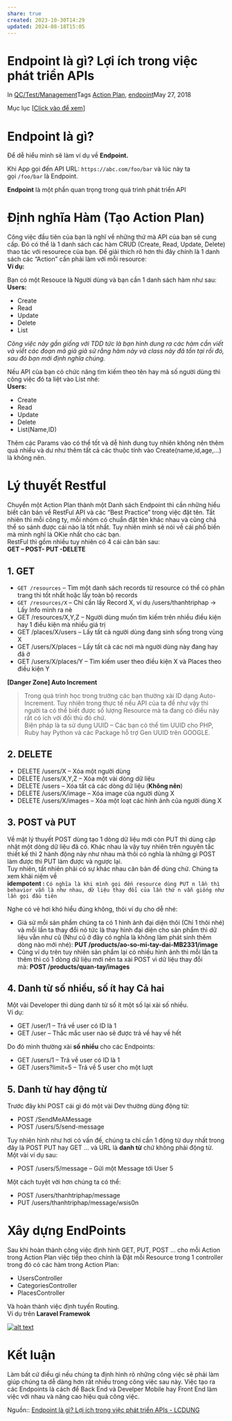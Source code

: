 ```yaml
---
share: true
created: 2023-10-30T14:29
updated: 2024-08-18T15:05
---
```

# Endpoint là gì? Lợi ích trong việc phát triển APIs

In [QC/Test/Management](https://lcdung.top/category/qctest/)Tags [Action Plan](https://lcdung.top/tag/action-plan/), [endpoint](https://lcdung.top/tag/endpoint/)May 27, 2018

Mục lục [[Click vào để xem](https://lcdung.top/endpoint-la-gi-loi-ich-trong-viec-phat-trien-apis/#)]

# Endpoint là gì?

Để dễ hiểu mình sẽ làm ví dụ về **Endpoint.**

Khi App gọi đến API URL: `https://abc.com/foo/bar` và lúc này ta gọi `/foo/bar` là Endpoint.

**Endpoint** là một phần quan trọng trong quá trình phát triển API

# Định nghĩa Hàm (Tạo Action Plan)

Công việc đầu tiên của bạn là nghĩ về những thứ mà API của bạn sẽ cung cấp. Đó có thể là 1 danh sách các hàm CRUD (Create, Read, Update, Delete) thao tác với resourece của bạn. Để giải thích rõ hơn thì đây chính là 1 danh sách các “Action” cần phải làm với mỗi resource:  
**Ví dụ:**

Bạn có một Resouce là Người dùng và bạn cần 1 danh sách hàm như sau:  
**Users:**

- Create
- Read
- Update
- Delete
- List

_Công việc này gần giống với TDD tức là bạn hình dung ra các hàm cần viết và viết các đoạn mã giả giả sử rằng hàm này và class này đã tồn tại rồi đó, sau đó bạn mới định nghĩa chúng._

Nếu API của bạn có chức năng tìm kiếm theo tên hay mã số người dùng thì công việc đó ta liệt vào List nhé:  
**Users:**

- Create
- Read
- Update
- Delete
- List(Name,ID)

Thêm các Params vào có thể tốt và dễ hình dung tuy nhiên không nên thêm quá nhiều và dư như thêm tất cả các thuộc tính vào Create(name,id,age,…) là không nên.

# Lý thuyết Restful

Chuyển một Action Plan thành một Danh sách Endpoint thì cần những hiểu biết căn bản về RestFul API và các “Best Practice” trong việc đặt tên. Tất nhiên thì mỗi công ty, mỗi nhóm có chuẩn đặt tên khác nhau và cũng chả thể so sánh được cái nào là tốt nhất. Tuy nhiên mình sẽ nói về cái phổ biến mà mình nghĩ là OKie nhất cho các bạn.  
RestFul thì gồm nhiều tuy nhiên có 4 cái căn bản sau:  
**GET – POST- PUT -DELETE**

## 1. GET

- `GET /resources` – Tìm một danh sách records từ resource có thể có phân trang thì tốt nhất hoặc lấy toàn bộ records
- `GET /resources/X` – Chỉ cần lấy Record X, ví dụ /users/thanhtriphap -> Lấy Info mình ra nè
- GET /resources/X,Y,Z – Người dùng muốn tìm kiếm trên nhiều điều kiện hay 1 điều kiện mà nhiều giá trị
- GET /places/X/users – Lấy tất cả người dùng đang sinh sống trong vùng X
- GET /users/X/places – Lấy tất cả các nơi mà người dùng này đang hay đã ở
- GET /users/X/places/Y – Tìm kiếm user theo điều kiện X và Places theo điều kiện Y

**[Danger Zone] Auto Increment**

> Trong quá trình học trong trường các bạn thường xài ID dạng Auto-Increment. Tuy nhiên trong thực tế nếu API của ta để như vậy thì người ta có thể biết được số lượng Resource mà ta đang có điều này rất có ích với đối thủ đó chứ.  
> Biện pháp là ta sử dụng UUID – Các bạn có thể tìm UUID cho PHP, Ruby hay Python và các Package hỗ trợ Gen UUID trên GOOGLE.

## 2. DELETE

- DELETE /users/X – Xóa một người dùng
- DELETE /users/X,Y,Z – Xóa một vài dòng dữ liệu
- DELETE /users – Xóa tất cả các dòng dữ liệu (**Không nên**)
- DELETE /users/X/image – Xóa image của người dùng X
- DELETE /users/X/images – Xóa một loạt các hình ảnh của người dùng X

## 3. POST và PUT

Về mặt lý thuyết POST dùng tạo 1 dòng dữ liệu mới còn PUT thì dùng cập nhật một dòng dữ liệu đã có. Khác nhau là vậy tuy nhiên trên nguyên tắc thiết kế thì 2 hành động này như nhau mà thôi có nghĩa là những gì POST làm được thì PUT làm được và ngược lại.  
Tuy nhiên, tất nhiên phải có sự khác nhau căn bản để dùng chứ. Chúng ta xem khái niệm về  
**idempotent :** `Có nghĩa là khi mình gọi đến resource dùng PUT n lần thì behavior vẫn là như nhau, dữ liệu thay đổi của lần thứ n vẫn giống như lần gọi đầu tiên`

Nghe có vẻ hơi khó hiểu đúng không, thôi ví dụ cho dễ nhé:

- Giả sử mỗi sản phẩm chúng ta có 1 hình ảnh đại diện thôi (Chỉ 1 thôi nhé) và mỗi lần ta thay đổi nó tức là thay hình đại diện cho sản phẩm thì dữ liệu vẫn như cũ (Như cũ ở đây có nghĩa là không làm phát sinh thêm dòng nào mới nhé): **PUT /products/ao-so-mi-tay-dai-MB2331/image**
- Cũng ví dụ trên tuy nhiên sản phẩm lại có nhiều hình ảnh thì mỗi lần ta thêm thì có 1 dòng dữ liệu mới nên ta xài POST vì dữ liệu thay đỗi mà: **POST /products/quan-tay/images**

## 4. Danh từ số nhiều, số ít hay Cả hai

Một vài Developer thì dùng danh từ số ít một số lại xài số nhiều.  
Ví dụ:

- GET /user/1 – Trả về user có ID là 1
- GET /user – Thắc mắc user nào sẽ được trả về hay về hết

Do đó mình thường xài **số nhiều** cho các Endpoints:

- GET /users/1 – Trả về user có ID là 1
- GET /users?limit=5 – Trả về 5 user cho một lượt

## 5. Danh từ hay động từ

Trước đây khi POST cái gì đó một vài Dev thường dùng động từ:

- POST /SendMeAMessage
- POST /users/5/send-message

Tuy nhiên hình như hơi có vấn đế, chúng ta chỉ cần 1 động từ duy nhất trong đây là POST PUT hay GET … và URL là **danh từ** chứ không phải động từ. Một vài ví dụ sau:

- POST /users/5/message – Gửi một Message tới User 5

Một cách tuyệt vời hơn chúng ta có thể:

- POST /users/thanhtriphap/message
- PUT /users/thanhtriphap/message/wsis0n

# Xây dựng EndPoints

Sau khi hoàn thành công việc định hình GET, PUT, POST … cho mỗi Action trong Action Plan việc tiếp theo chính là Đặt mỗi Resource trong 1 controller trong đó có các hàm trong Action Plan:

- UsersController
- CategoriesController
- PlacesController

Và hoàn thành việc định tuyến Routing.  
Ví dụ trên **Laravel Framewok**

[![alt text](https://s3-ap-southeast-1.amazonaws.com/kipalog.com/I5JPY.png_y9c6c97y15)](https://s3-ap-southeast-1.amazonaws.com/kipalog.com/I5JPY.png_y9c6c97y15)

# Kết luận

Làm bất cứ điều gì nếu chúng ta định hình rõ những công việc sẽ phải làm giúp chúng ta dễ dàng hơn rất nhiều trong công việc sau này. Việc tạo ra các Endpoints là cách để Back End và Develper Mobile hay Front End làm việc với nhau và nâng cao hiệu quả công việc.

Nguồn:: [Endpoint là gì? Lợi ích trong việc phát triển APIs - LCDUNG](https://lcdung.top/endpoint-la-gi-loi-ich-trong-viec-phat-trien-apis/)